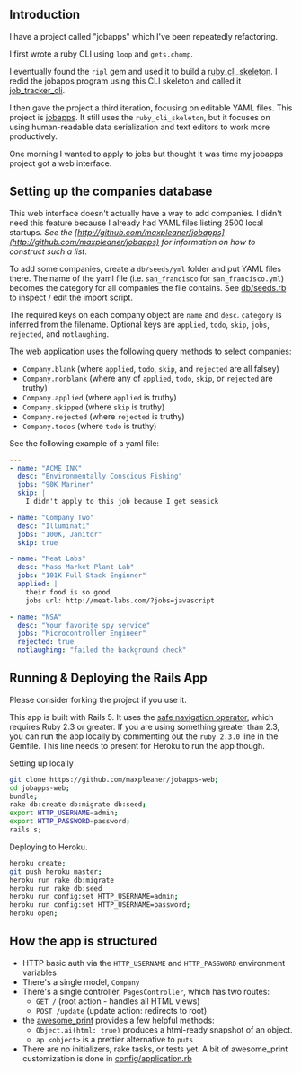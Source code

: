## Introduction

I have a project called "jobapps" which I've been repeatedly refactoring.

I first wrote a ruby CLI using `loop` and `gets.chomp`.

I eventually found the `ripl` gem and used it to build a [ruby_cli_skeleton](http://github.com/maxpleaner/ruby_cli_skeleton). I redid the jobapps program using this CLI skeleton and called it [job_tracker_cli](http://github.com/maxpleaner/job_tracker_cli).

I then gave the project a third iteration, focusing on editable YAML files. This project is [jobapps](http://github.com/maxpleaner/jobapps). It still uses the `ruby_cli_skeleton`, but it focuses on using human-readable data serialization and text editors to work more productively. 

One morning I wanted to apply to jobs but thought it was time my jobapps project got a web interface.

## Setting up the companies database

This web interface doesn't actually have a way to add companies.  I didn't need this feature because I already had YAML files listing 2500 local startups. _See the [http://github.com/maxpleaner/jobapps](http://github.com/maxpleaner/jobapps) for information on how to construct such a list_.

To add some companies, create a `db/seeds/yml` folder and put YAML files there. The name of the yaml file (i.e. `san_francisco` for `san_francisco.yml`) becomes the category for all companies the file contains. See [db/seeds.rb](db/seeds.rb) to inspect / edit the import script.

The required keys on each company object are `name` and `desc`. `category` is inferred from the filename. Optional keys are `applied`, `todo`, `skip`, `jobs`, `rejected`, and `notlaughing`. 

The web application uses the following query methods to select companies:  
- `Company.blank` (where `applied`, `todo`, `skip`, and `rejected` are all falsey)
- `Company.nonblank` (where any of `applied`, `todo`, `skip`, or `rejected` are truthy)
- `Company.applied` (where `applied` is truthy)
- `Company.skipped` (where `skip` is truthy)
- `Company.rejected` (where `rejected` is truthy)
- `Company.todos` (where `todo` is truthy)

See the following example of a yaml file:

```yml
---
- name: "ACME INK"
  desc: "Environmentally Conscious Fishing"
  jobs: "90K Mariner"
  skip: |
    I didn't apply to this job because I get seasick

- name: "Company Two"
  desc: "Illuminati"
  jobs: "100K, Janitor"
  skip: true

- name: "Meat Labs"
  desc: "Mass Market Plant Lab"
  jobs: "101K Full-Stack Enginner"
  applied: |
    their food is so good
    jobs url: http://meat-labs.com/?jobs=javascript

- name: "NSA"
  desc: "Your favorite spy service"
  jobs: "Microcontroller Engineer"
  rejected: true
  notlaughing: "failed the background check"
```

## Running & Deploying the Rails App

Please consider forking the project if you use it.

This app is built with Rails 5. It uses the [safe navigation operator](https://bugs.ruby-lang.org/issues/11537), which requires Ruby 2.3 or greater. If you are using something greater than 2.3, you can run the app locally by commenting out the `ruby 2.3.0` line in the Gemfile. This line needs to present for Heroku to run the app though.

Setting up locally

```sh
git clone https://github.com/maxpleaner/jobapps-web;
cd jobapps-web;
bundle;
rake db:create db:migrate db:seed;
export HTTP_USERNAME=admin;
export HTTP_PASSWORD=password;
rails s;

```

Deploying to Heroku.

```sh
heroku create;
git push heroku master;
heroku run rake db:migrate
heroku run rake db:seed
heroku run config:set HTTP_USERNAME=admin;
heroku run config:set HTTP_USERNAME=password;
heroku open;
```

## How the app is structured

- HTTP basic auth via the `HTTP_USERNAME` and `HTTP_PASSWORD` environment variables
- There's a single model, `Company`
- There's a single controller, `PagesController`, which has two routes:
  - `GET /` (root action - handles all HTML views)
  - `POST /update` (update action: redirects to root)
- the [awesome_print](https://github.com/michaeldv/awesome_print) provides a few helpful methods:
  - `Object.ai(html: true)` produces a html-ready snapshot of an object.
  - `ap <object>` is a prettier alternative to `puts`
- There are no initializers, rake tasks, or tests yet. A bit of awesome_print customization is done in [config/application.rb](config/application.rb)



